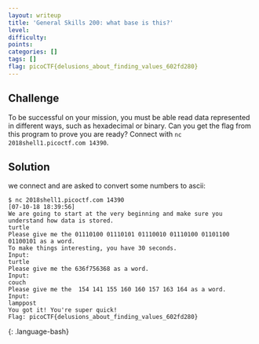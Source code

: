 ```yaml
---
layout: writeup
title: 'General Skills 200: what base is this?'
level: 
difficulty: 
points: 
categories: []
tags: []
flag: picoCTF{delusions_about_finding_values_602fd280}
---
```

## Challenge

To be successful on your mission, you must be able read data represented
in different ways, such as hexadecimal or binary. Can you get the flag
from this program to prove you are ready? Connect with `nc
2018shell1.picoctf.com 14390`.

## Solution

we connect and are asked to convert some numbers to ascii:

    $ nc 2018shell1.picoctf.com 14390                                                                                                  [07-10-18 18:39:56]
    We are going to start at the very beginning and make sure you understand how data is stored.
    turtle
    Please give me the 01110100 01110101 01110010 01110100 01101100 01100101 as a word.
    To make things interesting, you have 30 seconds.
    Input:
    turtle
    Please give me the 636f756368 as a word.
    Input:
    couch
    Please give me the  154 141 155 160 160 157 163 164 as a word.
    Input:
    lamppost
    You got it! You're super quick!
    Flag: picoCTF{delusions_about_finding_values_602fd280}
{: .language-bash}

